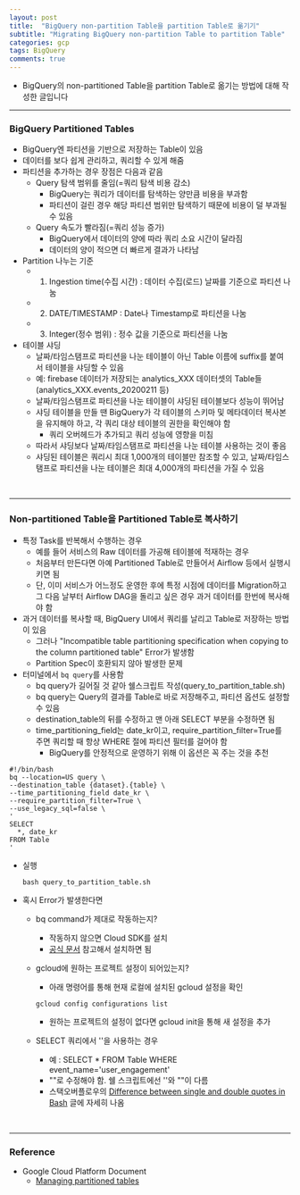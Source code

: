 ```yaml
---
layout: post
title:  "BigQuery non-partition Table을 partition Table로 옮기기"
subtitle: "Migrating BigQuery non-partition Table to partition Table"
categories: gcp
tags: BigQuery
comments: true
---
```


- BigQuery의 non-partitioned Table을 partition Table로 옮기는 방법에 대해 작성한 글입니다


---

### BigQuery Partitioned Tables
- BigQuery엔 파티션을 기반으로 저장하는 Table이 있음
- 데이터를 보다 쉽게 관리하고, 쿼리할 수 있게 해줌
- 파티션을 추가하는 경우 장점은 다음과 같음
	- Query 탐색 범위를 줄임(=쿼리 탐색 비용 감소)
		- BigQuery는 쿼리가 데이터를 탐색하는 양만큼 비용을 부과함
		- 파티션이 걸린 경우 해당 파티션 범위만 탐색하기 때문에 비용이 덜 부과될 수 있음
	- Query 속도가 빨라짐(=쿼리 성능 증가)
		- BigQuery에서 데이터의 양에 따라 쿼리 소요 시간이 달라짐
		- 데이터의 양이 적으면 더 빠르게 결과가 나타남
- Partition 나누는 기준
	- 1) Ingestion time(수집 시간) : 데이터 수집(로드) 날짜를 기준으로 파티션 나눔
	- 2) DATE/TIMESTAMP : Date나 Timestamp로 파티션을 나눔
	- 3) Integer(정수 범위) : 정수 값을 기준으로 파티션을 나눔
- 테이블 샤딩
	- 날짜/타임스탬프로 파티션을 나눈 테이블이 아닌 Table 이름에 suffix를 붙여서 테이블을 샤딩할 수 있음
	- 예: firebase 데이터가 저장되는 analytics_XXX 데이터셋의 Table들(analytics_XXX.events_20200211 등)
	- 날짜/타임스탬프로 파티션을 나눈 테이블이 샤딩된 테이블보다 성능이 뛰어남
	- 샤딩 테이블을 만들 땐 BigQuery가 각 테이블의 스키마 및 메타데이터 복사본을 유지해야 하고, 각 쿼리 대상 테이블의 권한을 확인해야 함
		- 쿼리 오버헤드가 추가되고 쿼리 성능에 영향을 미침
	- 따라서 샤딩보다 날짜/타임스탬프로 파티션을 나눈 테이블 사용하는 것이 좋음
	- 샤딩된 테이블은 쿼리시 최대 1,000개의 테이블만 참조할 수 있고, 날짜/타임스탬프로 파티션을 나눈 테이블은 최대 4,000개의 파티션을 가질 수 있음

<br />

---

### Non-partitioned Table을 Partitioned Table로 복사하기
- 특정 Task를 반복해서 수행하는 경우
	- 예를 들어 서비스의 Raw 데이터를 가공해 테이블에 적재하는 경우
	- 처음부터 만든다면 아예 Partitioned Table로 만들어서 Airflow 등에서 실행시키면 됨
	- 단, 이미 서비스가 어느정도 운영한 후에 특정 시점에 데이터를 Migration하고 그 다음 날부터 Airflow DAG을 돌리고 싶은 경우 과거 데이터를 한번에 복사해야 함
- 과거 데이터를 복사할 때, BigQuery UI에서 쿼리를 날리고 Table로 저장하는 방법이 있음
	- 그러나 "Incompatible table partitioning specification when copying to the column partitioned table" Error가 발생함
	- Partition Spec이 호환되지 않아 발생한 문제
- 터미널에서 `bq query`를 사용함
	- bq query가 길어질 것 같아 쉘스크립트 작성(query_to_partition_table.sh)
	- bq query는 Query의 결과를 Table로 바로 저장해주고, 파티션 옵션도 설정할 수 있음
	- destination_table의 뒤를 수정하고 맨 아래 SELECT 부분을 수정하면 됨
	- time_partitioning_field는 date_kr이고, require_partition_filter=True를 주면 쿼리할 때 항상 WHERE 절에 파티션 필터를 걸어야 함
		- BigQuery를 안정적으로 운영하기 위해 이 옵션은 꼭 주는 것을 추천



```
#!/bin/bash
bq --location=US query \
--destination_table {dataset}.{table} \
--time_partitioning_field date_kr \
--require_partition_filter=True \
--use_legacy_sql=false \
'
SELECT 
  *, date_kr
FROM Table
'	
```

- 실행
	
	```
	bash query_to_partition_table.sh
	```


- 혹시 Error가 발생한다면
	- bq command가 제대로 작동하는지?
		- 작동하지 않으면 Cloud SDK를 설치
		- [공식 문서](https://cloud.google.com/sdk/docs/?hl=ko) 참고해서 설치하면 됨
	- gcloud에 원하는 프로젝트 설정이 되어있는지?
		- 아래 명령어를 통해 현재 로컬에 설치된 gcloud 설정을 확인
		```
		gcloud config configurations list
		```
		
		- 원하는 프로젝트의 설정이 없다면 gcloud init을 통해 새 설정을 추가
	- SELECT 쿼리에서 ''을 사용하는 경우
		- 예 : SELECT * FROM Table WHERE event_name='user_engagement' 
		- ""로 수정해야 함. 쉘 스크립트에선 ''와 ""이 다름
		- 스택오버플로우의 [Difference between single and double quotes in Bash](https://stackoverflow.com/questions/6697753/difference-between-single-and-double-quotes-in-bash) 글에 자세히 나옴

	
<br />
	
---	
	
### Reference
- Google Cloud Platform Document
	- [Managing partitioned tables](https://cloud.google.com/bigquery/docs/managing-partitioned-tables#copying_partitioned_tables)


<br />

